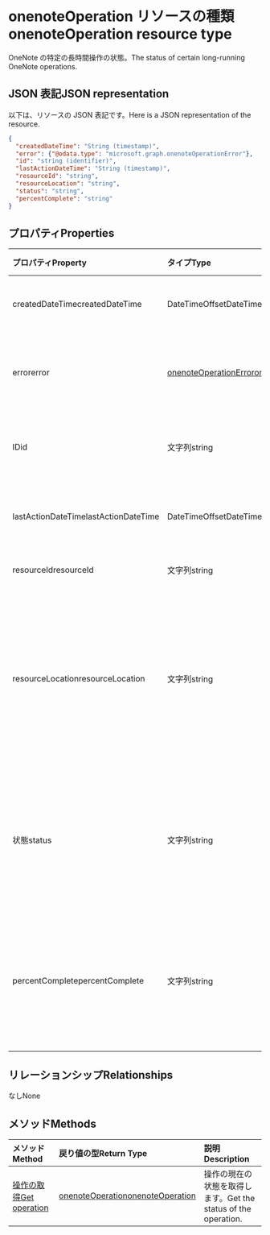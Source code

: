 # <a name="onenoteoperation-resource-type"></a><span data-ttu-id="a9185-101">onenoteOperation リソースの種類</span><span class="sxs-lookup"><span data-stu-id="a9185-101">onenoteOperation resource type</span></span>

<span data-ttu-id="a9185-102">OneNote の特定の長時間操作の状態。</span><span class="sxs-lookup"><span data-stu-id="a9185-102">The status of certain long-running OneNote operations.</span></span>

## <a name="json-representation"></a><span data-ttu-id="a9185-103">JSON 表記</span><span class="sxs-lookup"><span data-stu-id="a9185-103">JSON representation</span></span>

<span data-ttu-id="a9185-104">以下は、リソースの JSON 表記です。</span><span class="sxs-lookup"><span data-stu-id="a9185-104">Here is a JSON representation of the resource.</span></span>

<!--{
  "blockType": "resource",
  "optionalProperties": [],
  "baseType": "microsoft.graph.operation",
  "@odata.type": "microsoft.graph.onenoteOperation"
}-->

```json
{
  "createdDateTime": "String (timestamp)",
  "error": {"@odata.type": "microsoft.graph.onenoteOperationError"},
  "id": "string (identifier)",
  "lastActionDateTime": "String (timestamp)",
  "resourceId": "string",
  "resourceLocation": "string",
  "status": "string",
  "percentComplete": "string"
}

```
## <a name="properties"></a><span data-ttu-id="a9185-105">プロパティ</span><span class="sxs-lookup"><span data-stu-id="a9185-105">Properties</span></span>
| <span data-ttu-id="a9185-106">プロパティ</span><span class="sxs-lookup"><span data-stu-id="a9185-106">Property</span></span>     | <span data-ttu-id="a9185-107">タイプ</span><span class="sxs-lookup"><span data-stu-id="a9185-107">Type</span></span>   |<span data-ttu-id="a9185-108">説明</span><span class="sxs-lookup"><span data-stu-id="a9185-108">Description</span></span>|
|:---------------|:--------|:----------|
|<span data-ttu-id="a9185-109">createdDateTime</span><span class="sxs-lookup"><span data-stu-id="a9185-109">createdDateTime</span></span>| <span data-ttu-id="a9185-110">DateTimeOffset</span><span class="sxs-lookup"><span data-stu-id="a9185-110">DateTimeOffset</span></span> |<span data-ttu-id="a9185-111">操作の開始時刻です。</span><span class="sxs-lookup"><span data-stu-id="a9185-111">The start time of the operation.</span></span>|
|<span data-ttu-id="a9185-112">error</span><span class="sxs-lookup"><span data-stu-id="a9185-112">error</span></span>|[<span data-ttu-id="a9185-113">onenoteOperationError</span><span class="sxs-lookup"><span data-stu-id="a9185-113">onenoteOperationError</span></span>](onenoteoperationerror.md)|<span data-ttu-id="a9185-114">操作によって返されるエラーです。</span><span class="sxs-lookup"><span data-stu-id="a9185-114">The error returned by the operation.</span></span>|
|<span data-ttu-id="a9185-115">ID</span><span class="sxs-lookup"><span data-stu-id="a9185-115">id</span></span>|<span data-ttu-id="a9185-116">文字列</span><span class="sxs-lookup"><span data-stu-id="a9185-116">string</span></span>|<span data-ttu-id="a9185-117">操作 ID です。読み取り専用です。</span><span class="sxs-lookup"><span data-stu-id="a9185-117">The operation id. Read-only.</span></span>|
|<span data-ttu-id="a9185-118">lastActionDateTime</span><span class="sxs-lookup"><span data-stu-id="a9185-118">lastActionDateTime</span></span>| <span data-ttu-id="a9185-119">DateTimeOffset</span><span class="sxs-lookup"><span data-stu-id="a9185-119">DateTimeOffset</span></span> |<span data-ttu-id="a9185-120">操作の最後の操作の時間です。</span><span class="sxs-lookup"><span data-stu-id="a9185-120">The time of the last action of the operation.</span></span>|
|<span data-ttu-id="a9185-121">resourceId</span><span class="sxs-lookup"><span data-stu-id="a9185-121">resourceId</span></span>|<span data-ttu-id="a9185-122">文字列</span><span class="sxs-lookup"><span data-stu-id="a9185-122">string</span></span>|<span data-ttu-id="a9185-123">リソース ID。</span><span class="sxs-lookup"><span data-stu-id="a9185-123">The resource id.</span></span>|
|<span data-ttu-id="a9185-124">resourceLocation</span><span class="sxs-lookup"><span data-stu-id="a9185-124">resourceLocation</span></span>|<span data-ttu-id="a9185-125">文字列</span><span class="sxs-lookup"><span data-stu-id="a9185-125">string</span></span>|<span data-ttu-id="a9185-p101">オブジェクトのリソース URI。たとえば、コピーしたページまたはセクションのリソース URI。</span><span class="sxs-lookup"><span data-stu-id="a9185-p101">The resource URI for the object. For example, the resource URI for a copied page or section.</span></span> |
|<span data-ttu-id="a9185-128">状態</span><span class="sxs-lookup"><span data-stu-id="a9185-128">status</span></span>|<span data-ttu-id="a9185-129">文字列</span><span class="sxs-lookup"><span data-stu-id="a9185-129">string</span></span>|<span data-ttu-id="a9185-130">操作の現在の状態: `notstarted`、`running`、`completed`、 `failed`</span><span class="sxs-lookup"><span data-stu-id="a9185-130">The current status of the operation: `notstarted`, `running`, `completed`, `failed`</span></span> |
|<span data-ttu-id="a9185-131">percentComplete</span><span class="sxs-lookup"><span data-stu-id="a9185-131">percentComplete</span></span>|<span data-ttu-id="a9185-132">文字列</span><span class="sxs-lookup"><span data-stu-id="a9185-132">string</span></span>|<span data-ttu-id="a9185-133">操作がまだ `running` の状態の場合の操作達成率。</span><span class="sxs-lookup"><span data-stu-id="a9185-133">The operation percent complete if the operation is still in `running` status</span></span>

## <a name="relationships"></a><span data-ttu-id="a9185-134">リレーションシップ</span><span class="sxs-lookup"><span data-stu-id="a9185-134">Relationships</span></span>
<span data-ttu-id="a9185-135">なし</span><span class="sxs-lookup"><span data-stu-id="a9185-135">None</span></span>


## <a name="methods"></a><span data-ttu-id="a9185-136">メソッド</span><span class="sxs-lookup"><span data-stu-id="a9185-136">Methods</span></span>

| <span data-ttu-id="a9185-137">メソッド</span><span class="sxs-lookup"><span data-stu-id="a9185-137">Method</span></span>           | <span data-ttu-id="a9185-138">戻り値の型</span><span class="sxs-lookup"><span data-stu-id="a9185-138">Return Type</span></span>    |<span data-ttu-id="a9185-139">説明</span><span class="sxs-lookup"><span data-stu-id="a9185-139">Description</span></span>|
|:---------------|:--------|:----------|
|[<span data-ttu-id="a9185-140">操作の取得</span><span class="sxs-lookup"><span data-stu-id="a9185-140">Get operation</span></span>](../api/onenoteoperation_get.md) | [<span data-ttu-id="a9185-141">onenoteOperation</span><span class="sxs-lookup"><span data-stu-id="a9185-141">onenoteOperation</span></span>](onenoteoperation.md) |<span data-ttu-id="a9185-142">操作の現在の状態を取得します。</span><span class="sxs-lookup"><span data-stu-id="a9185-142">Get the status of the operation.</span></span> |

<!-- uuid: 8fcb5dbc-d5aa-4681-8e31-b001d5168d79
2015-10-25 14:57:30 UTC -->
<!-- {
  "type": "#page.annotation",
  "description": "onenoteOperation resource",
  "keywords": "",
  "section": "documentation",
  "tocPath": ""
}-->
